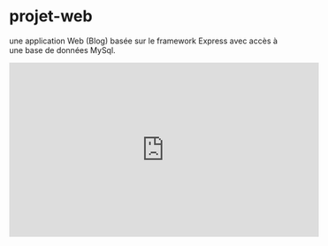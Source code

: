 # projet-web

une application Web (Blog) basée sur le framework Express avec accès à une base de données MySql.

<iframe width="560" height="315" src="https://www.youtube.com/embed/bRnSGa3Ewxs" title="YouTube video player" frameborder="0" allow="accelerometer; autoplay; clipboard-write; encrypted-media; gyroscope; picture-in-picture" allowfullscreen></iframe>
